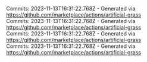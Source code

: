 Commits: 2023-11-13T16:31:22.768Z - Generated via https://github.com/marketplace/actions/artificial-grass
<br>
Commits: 2023-11-13T16:31:22.768Z - Generated via https://github.com/marketplace/actions/artificial-grass
<br>
Commits: 2023-11-13T16:31:22.768Z - Generated via https://github.com/marketplace/actions/artificial-grass
<br>
Commits: 2023-11-13T16:31:22.768Z - Generated via https://github.com/marketplace/actions/artificial-grass
<br>
